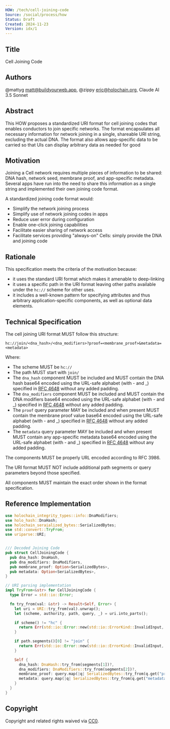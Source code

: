 ```yaml
---
HOW: /tech/cell-joining-code
Source: /social/process/how
Status: Draft
Created: 2024-11-23
Version: idx/1
---
```


## Title

Cell Joining Code

## Authors

@mattyg <matt@buildyourweb.app>, @zippy <eric@holochain.org>, Claude AI 3.5 Sonnet

## Abstract

This HOW proposes a standardized URI format for cell joining codes that enables conductors to join specific networks. The format encapsulates all necessary information for network joining in a single, shareable URI string, excluding the actual DNA.  The format also allows app-specific data to be carried so that UIs can display arbitrary data as needed for good 

## Motivation

Joining a Cell network requires multiple pieces of information to be shared: DNA hash, network seed, membrane proof, and app-specific metadata. Several apps have run into the need to share this information as a single string and implemented their own joining code format.

A standardized joining code format would:
- Simplify the network joining process
- Simplify use of network joining codes in apps
- Reduce user error during configuration
- Enable one-click joining capabilities
- Facilitate easier sharing of network access
- Facilitate services providing "always-on" Cells: simply provide the DNA and joining code

## Rationale

This specification meets the criteria of the motivation because:
- it uses the standard URI format which makes it amenable to deep-linking
- it uses a specific path in the URI format leaving other paths available under the `hc://` scheme for other uses.
- it includes a well-known pattern for specifying attributes and thus arbitrary application-specific components, as well as optional data elements.

## Technical Specification

The cell joining URI format MUST follow this structure:

```
hc://join/<dna_hash>/<dna_modifiers>?proof=<membrane_proof>&metadata=<metadata>
```

Where:

- The scheme MUST be `hc://`
- The path MUST start with `join/` 
- The `dna_hash` component MUST be included and MUST contain the DNA hash base64 encoded using the URL-safe alphabet (with - and _) specified in [RFC 4648](https://datatracker.ietf.org/doc/html/rfc4648#section-5) without any added padding.
- The `dna_modifiers` component MUST be included and MUST contain the DNA modifiers base64 encoded using the URL-safe alphabet (with - and _) specified in [RFC 4648](https://datatracker.ietf.org/doc/html/rfc4648#section-5) without any added padding.
- The `proof` query parameter MAY be included and when present MUST contain the membrane proof value base64 encoded using the URL-safe alphabet (with - and _) specified in [RFC 4648](https://datatracker.ietf.org/doc/html/rfc4648#section-5) without any added padding.
- The `metadata` query parameter MAY be included and when present MUST contain any app-specific metadata base64 encoded using the URL-safe alphabet (with - and _) specified in [RFC 4648](https://datatracker.ietf.org/doc/html/rfc4648#section-5) without any added padding.

The components MUST be properly URL encoded according to RFC 3986.

The URI format MUST NOT include additional path segments or query parameters beyond those specified.

All components MUST maintain the exact order shown in the format specification.


## Reference Implementation

```rust
use holochain_integrity_types::info::DnaModifiers;
use holo_hash::DnaHash;
use holochain_seraialized_bytes::SerializedBytes;
use std::convert::TryFrom;
use uriparse::URI;


/// Decoded Joining Code
pub struct CellJoiningCode {
  pub dna_hash: DnaHash,
  pub dna_modifiers: DnaModifiers,
  pub membrane_proof: Option<SerializedBytes>,
  pub metadata: Option<SerializedBytes>,
}

// URI parsing implementation
impl TryFrom<&str> for CellJoiningCode {
  type Error = std::io::Error;

  fn try_from(val: &str) -> Result<Self, Error> {
    let uri = URI::try_from(val).unwrap();
    let (scheme, authority, path, query, _) = uri.into_parts();

    if scheme() != "hc" {
      return Err(std::io::Error::new(std::io::ErrorKind::InvalidInput, "Invalid scheme"));
    }

    if path.segments()[0] != "join" {
      return Err(std::io::Error::new(std::io::ErrorKind::InvalidInput, "Invalid action"));
    }

    Self {
      dna_hash: DnaHash::try_from(segments[1])?,
      dna_modifiers: DnaModifiers::try_from(segments[2])?,
      membrane_proof: query.map(|q| SerializedBytes::try_from(q.get("proof"))),
      metadata: query.map(|q| SerializedBytes::try_from(q.get("metadata"))),
    }
  }
}
```

## Copyright

Copyright and related rights waived via [CC0](https://creativecommons.org/publicdomain/zero/1.0/).
